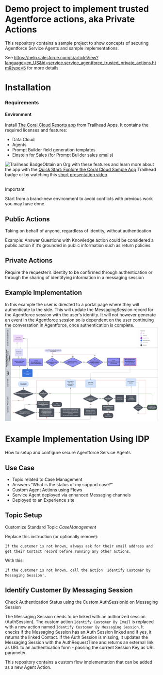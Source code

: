 # Demo project to implement trusted Agentforce actions, aka Private Actions

This repository contains a sample project to show concepts of securing Agentforce Service Agents and sample implementations.

See https://help.salesforce.com/s/articleView?language=en_US&id=service.service_agentforce_trusted_private_actions.htm&type=5 for more details.

# Installation

### Requirements

#### Environment

Install [The Coral Cloud Resorts app](https://github.com/trailheadapps/coral-cloud) from Trailhead Apps.
It contains the required licenses and features:

- Data Cloud
- Agents
- Prompt Builder field generation templates
- Einstein for Sales (for Prompt Builder sales emails)

<div>
    <img src="https://res.cloudinary.com/hy4kyit2a/f_auto,fl_lossy,q_70,w_50/learn/projects/quick-start-explore-the-coral-cloud-sample-app/1a059541a60d078109227d8f3a83404a_badge.png" align="left" alt="Trailhead Badge"/>
    Obtain an Org with these features and learn more about the app with the <a href="https://trailhead.salesforce.com/content/learn/projects/quick-start-explore-the-coral-cloud-sample-app">Quick Start: Explore the Coral Cloud Sample App</a> Trailhead badge or by watching this <a href="https://www.youtube.com/watch?v=m1ZxPgwOHOs">short presentation video<a>.
    <br/>
    <br/>
</div>

> [!IMPORTANT]
> Start from a brand-new environment to avoid conflicts with previous work you may have done.

## Public Actions

Taking on behalf of anyone, regardless of identity, without authentication

Example:
Answer Questions with Knowledge action could be considered a public action if it’s grounded in public information such as return policies

## Private Actions

Require the requester’s identity to be confirmed
through authentication or through the sharing of identifying information in a messaging session

## Example Implementation

In this example the user is directed to a portal page where they will authenticate to the side. This will update the MessagingSession record for the Agentforce session with the user's identity. It will not however generate an event in the Agentforce session so is dependent on the user continuing the conversation in Agentforce, once authentication is complete.
![Example Implementation .](/images/service_agentforce_flow_chart.png)

# Example Implementation Using IDP

How to setup and configure secure Agentforce Service Agents

## Use Case

- Topic related to Case Management
- Answers “What is the status of my support case?”
- Custom Agent Actions using Flows
- Service Agent deployed via enhanced Messaging channels
- Deployed to an Experience site

## Topic Setup

Customize Standard Topic _CaseManagement_

Replace this instruction (or optionally remove):

`If the customer is not known, always ask for their email address and get their Contact record before running any other actions.`

With this:

`If the customer is not known, call the action 'Identify Customer by Messaging Session'.`

## Identify Customer By Messaging Session

Check Authentication Status using the Custom AuthSessionId on Messaging Session

The Messaging Session needs to be linked with an authorized session (AuthSession).
The custom action `Identify Customer By Email` is replaced with a new action named `Identify Customer By Messaging Session`.
It checks if the Messaging Session has an Auth Session linked and if yes, it returns the linked Contact.
If the Auth Session is missing, it updates the Messaging Session with the AuthRequestTime and returns an external link as URL to an authentication form - passing the current Session Key as URL parameter.

This repository contains a custom flow implementation that can be added as a new Agent Action.
